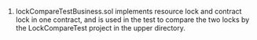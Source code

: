 1. lockCompareTestBusiness.sol implements resource lock and contract lock in one contract, and is used in the test to compare the two locks by the LockCompareTest project in the upper directory.